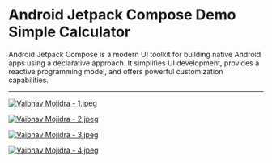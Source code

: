 # Android Jetpack Compose Demo Simple Calculator

Android Jetpack Compose is a modern UI toolkit for building native Android apps using a declarative approach. It simplifies UI development, provides a reactive programming model, and offers powerful customization capabilities.

----

[![Vaibhav Mojidra - 1.jpeg](https://raw.githubusercontent.com/VaibhavMojidra/Android-Jetpack-Compose---Demo-Simple-Calculator/master/screenshots/1.jpeg "Vaibhav Mojidra")](https://vaibhavmojidra.github.io/site/)

[![Vaibhav Mojidra - 2.jpeg](https://raw.githubusercontent.com/VaibhavMojidra/Android-Jetpack-Compose---Demo-Simple-Calculator/master/screenshots/2.jpeg "Vaibhav Mojidra")](https://vaibhavmojidra.github.io/site/)

[![Vaibhav Mojidra - 3.jpeg](https://raw.githubusercontent.com/VaibhavMojidra/Android-Jetpack-Compose---Demo-Simple-Calculator/master/screenshots/3.jpeg "Vaibhav Mojidra")](https://vaibhavmojidra.github.io/site/)

[![Vaibhav Mojidra - 4.jpeg](https://raw.githubusercontent.com/VaibhavMojidra/Android-Jetpack-Compose---Demo-Simple-Calculator/master/screenshots/4.jpeg "Vaibhav Mojidra")](https://vaibhavmojidra.github.io/site/)